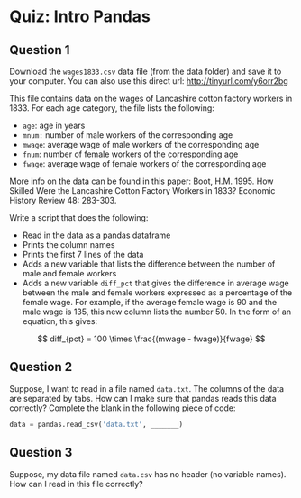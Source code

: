 # Quiz: Intro Pandas

## Question 1

Download the `wages1833.csv` data file (from the data folder) and save it to your computer. You can also use this direct url: http://tinyurl.com/y6orr2bg

This file contains data on the wages of Lancashire cotton factory workers in 1833.  For each age category, the file lists the following:

* `age`: age in years
* `mnum:` number of male workers of the corresponding age
* `mwage`: average wage of male workers of the corresponding age
* `fnum`: number of female workers of the corresponding age
* `fwage`: average wage of female workers of the corresponding age

More info on the data can be found in this paper:  Boot, H.M. 1995. How Skilled Were the Lancashire Cotton Factory Workers in 1833? Economic History Review 48: 283-303.

Write a script that does the following:

* Read in the data as a pandas dataframe
* Prints the column names
* Prints the first 7 lines of the data
* Adds a new variable that lists the difference between the number of male and female workers
* Adds a new variable ```diff_pct``` that gives the difference in average wage between the male and female workers expressed as a percentage of the female wage. For example, if the average female wage is 90 and the male wage is 135, this new column lists the number 50. In the form of an equation, this gives:

$$
diff_{pct} = 100 \times \frac{(mwage - fwage)}{fwage}
$$



## Question 2

Suppose, I want to read in a file named `data.txt`. The columns of the data are separated by tabs. How can I make sure that pandas reads this data correctly? Complete the blank in the following piece of code:

```python
data = pandas.read_csv('data.txt', _______)
```


## Question 3

Suppose, my data file named `data.csv` has no header (no variable names). How can I read in this file correctly?